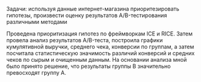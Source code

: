 Задачи: используя данные интернет-магазина приоритезировать гипотезы, произвести оценку результатов A/B-тестирования различными методами

Проведена приоритизация гипотез по фреймворкам ICE и RICE. Затем провела анализ результатов A/B-теста, построила графики кумулятивной выручки, среднего чека, конверсии по группам, а затем посчитала статистическую значимость различий конверсий и средних чеков по сырым и очищенным данным. На основании анализа мной было принято решение, что результаты группы B значительно превосходят группу A.

